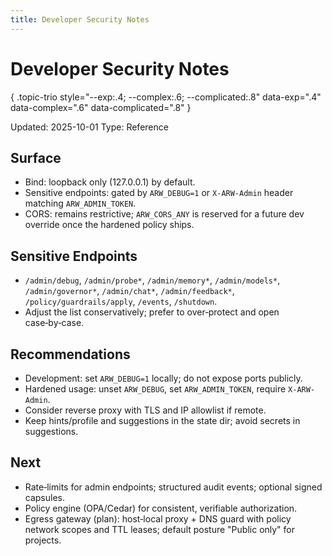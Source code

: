 ```yaml
---
title: Developer Security Notes
---
```


# Developer Security Notes
{ .topic-trio style="--exp:.4; --complex:.6; --complicated:.8" data-exp=".4" data-complex=".6" data-complicated=".8" }

Updated: 2025-10-01
Type: Reference

## Surface
- Bind: loopback only (127.0.0.1) by default.
- Sensitive endpoints: gated by `ARW_DEBUG=1` or `X-ARW-Admin` header matching `ARW_ADMIN_TOKEN`.
- CORS: remains restrictive; `ARW_CORS_ANY` is reserved for a future dev override once the hardened policy ships.

## Sensitive Endpoints
- `/admin/debug`, `/admin/probe*`, `/admin/memory*`, `/admin/models*`, `/admin/governor*`, `/admin/chat*`, `/admin/feedback*`, `/policy/guardrails/apply`, `/events`, `/shutdown`.
- Adjust the list conservatively; prefer to over‑protect and open case‑by‑case.

## Recommendations
- Development: set `ARW_DEBUG=1` locally; do not expose ports publicly.
- Hardened usage: unset `ARW_DEBUG`, set `ARW_ADMIN_TOKEN`, require `X-ARW-Admin`.
- Consider reverse proxy with TLS and IP allowlist if remote.
- Keep hints/profile and suggestions in the state dir; avoid secrets in suggestions.

## Next
- Rate‑limits for admin endpoints; structured audit events; optional signed capsules.
- Policy engine (OPA/Cedar) for consistent, verifiable authorization.
- Egress gateway (plan): host‑local proxy + DNS guard with policy network scopes and TTL leases; default posture "Public only" for projects.
